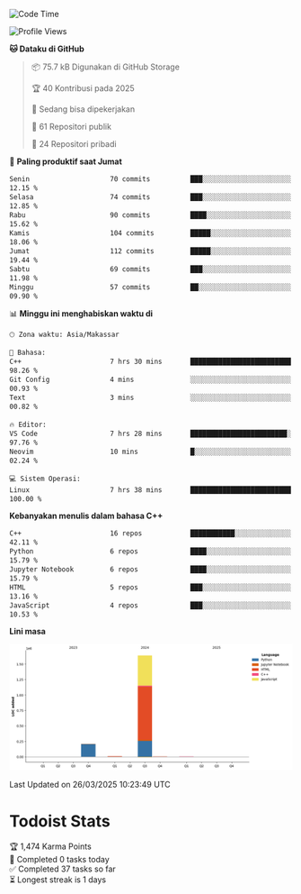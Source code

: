 <!--START_SECTION:waka-->
![Code Time](http://img.shields.io/badge/Code%20Time-154%20hrs%2050%20mins-blue)

![Profile Views](http://img.shields.io/badge/Profil%20dilihat-7-blue)

**🐱 Dataku di GitHub** 

> 📦 75.7 kB Digunakan di GitHub Storage 
 > 
> 🏆 40 Kontribusi pada 2025
 > 
> 💼 Sedang bisa dipekerjakan
 > 
> 📜 61 Repositori publik 
 > 
> 🔑 24 Repositori pribadi 
 > 
📅 **Paling produktif saat Jumat** 

```text
Senin                    70 commits          ███░░░░░░░░░░░░░░░░░░░░░░   12.15 % 
Selasa                   74 commits          ███░░░░░░░░░░░░░░░░░░░░░░   12.85 % 
Rabu                     90 commits          ████░░░░░░░░░░░░░░░░░░░░░   15.62 % 
Kamis                    104 commits         █████░░░░░░░░░░░░░░░░░░░░   18.06 % 
Jumat                    112 commits         █████░░░░░░░░░░░░░░░░░░░░   19.44 % 
Sabtu                    69 commits          ███░░░░░░░░░░░░░░░░░░░░░░   11.98 % 
Minggu                   57 commits          ██░░░░░░░░░░░░░░░░░░░░░░░   09.90 % 
```


📊 **Minggu ini menghabiskan waktu di** 

```text
🕑︎ Zona waktu: Asia/Makassar

💬 Bahasa: 
C++                      7 hrs 30 mins       █████████████████████████   98.26 % 
Git Config               4 mins              ░░░░░░░░░░░░░░░░░░░░░░░░░   00.93 % 
Text                     3 mins              ░░░░░░░░░░░░░░░░░░░░░░░░░   00.82 % 

🔥 Editor: 
VS Code                  7 hrs 28 mins       ████████████████████████░   97.76 % 
Neovim                   10 mins             █░░░░░░░░░░░░░░░░░░░░░░░░   02.24 % 

💻 Sistem Operasi: 
Linux                    7 hrs 38 mins       █████████████████████████   100.00 % 
```

**Kebanyakan menulis dalam bahasa C++** 

```text
C++                      16 repos            ███████████░░░░░░░░░░░░░░   42.11 % 
Python                   6 repos             ████░░░░░░░░░░░░░░░░░░░░░   15.79 % 
Jupyter Notebook         6 repos             ████░░░░░░░░░░░░░░░░░░░░░   15.79 % 
HTML                     5 repos             ███░░░░░░░░░░░░░░░░░░░░░░   13.16 % 
JavaScript               4 repos             ███░░░░░░░░░░░░░░░░░░░░░░   10.53 % 
```



**Lini masa**

![Lines of Code chart](https://raw.githubusercontent.com/yusuf601/yusuf601/main/assets/bar_graph.png)


 Last Updated on 26/03/2025 10:23:49 UTC
<!--END_SECTION:waka-->
# Todoist Stats

<!-- TODO-IST:START -->
🏆  1,474 Karma Points           
🌸  Completed 0 tasks today           
✅  Completed 37 tasks so far           
⏳  Longest streak is 1 days
<!-- TODO-IST:END -->
